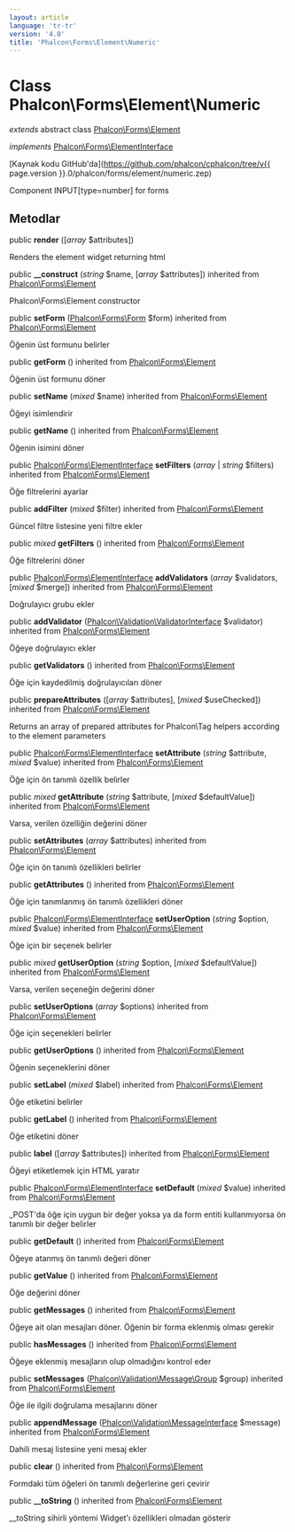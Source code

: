 ```yaml
---
layout: article
language: 'tr-tr'
version: '4.0'
title: 'Phalcon\Forms\Element\Numeric'
---
```

# Class **Phalcon\Forms\Element\Numeric**

*extends* abstract class [Phalcon\Forms\Element](Phalcon_Forms_Element)

*implements* [Phalcon\Forms\ElementInterface](Phalcon_Forms_ElementInterface)

[Kaynak kodu GitHub'da](https://github.com/phalcon/cphalcon/tree/v{{ page.version }}.0/phalcon/forms/element/numeric.zep)

Component INPUT[type=number] for forms

## Metodlar

public **render** ([*array* $attributes])

Renders the element widget returning html

public **__construct** (*string* $name, [*array* $attributes]) inherited from [Phalcon\Forms\Element](Phalcon_Forms_Element)

Phalcon\Forms\Element constructor

public **setForm** ([Phalcon\Forms\Form](Phalcon_Forms_Form) $form) inherited from [Phalcon\Forms\Element](Phalcon_Forms_Element)

Öğenin üst formunu belirler

public **getForm** () inherited from [Phalcon\Forms\Element](Phalcon_Forms_Element)

Öğenin üst formunu döner

public **setName** (*mixed* $name) inherited from [Phalcon\Forms\Element](Phalcon_Forms_Element)

Öğeyi isimlendirir

public **getName** () inherited from [Phalcon\Forms\Element](Phalcon_Forms_Element)

Öğenin isimini döner

public [Phalcon\Forms\ElementInterface](Phalcon_Forms_ElementInterface) **setFilters** (*array* | *string* $filters) inherited from [Phalcon\Forms\Element](Phalcon_Forms_Element)

Öğe filtrelerini ayarlar

public **addFilter** (*mixed* $filter) inherited from [Phalcon\Forms\Element](Phalcon_Forms_Element)

Güncel filtre listesine yeni filtre ekler

public *mixed* **getFilters** () inherited from [Phalcon\Forms\Element](Phalcon_Forms_Element)

Öğe filtrelerini döner

public [Phalcon\Forms\ElementInterface](Phalcon_Forms_ElementInterface) **addValidators** (*array* $validators, [*mixed* $merge]) inherited from [Phalcon\Forms\Element](Phalcon_Forms_Element)

Doğrulayıcı grubu ekler

public **addValidator** ([Phalcon\Validation\ValidatorInterface](Phalcon_Validation_ValidatorInterface) $validator) inherited from [Phalcon\Forms\Element](Phalcon_Forms_Element)

Öğeye doğrulayıcı ekler

public **getValidators** () inherited from [Phalcon\Forms\Element](Phalcon_Forms_Element)

Öğe için kaydedilmiş doğrulayıcıları döner

public **prepareAttributes** ([*array* $attributes], [*mixed* $useChecked]) inherited from [Phalcon\Forms\Element](Phalcon_Forms_Element)

Returns an array of prepared attributes for Phalcon\Tag helpers according to the element parameters

public [Phalcon\Forms\ElementInterface](Phalcon_Forms_ElementInterface) **setAttribute** (*string* $attribute, *mixed* $value) inherited from [Phalcon\Forms\Element](Phalcon_Forms_Element)

Öğe için ön tanımlı özellik belirler

public *mixed* **getAttribute** (*string* $attribute, [*mixed* $defaultValue]) inherited from [Phalcon\Forms\Element](Phalcon_Forms_Element)

Varsa, verilen özelliğin değerini döner

public **setAttributes** (*array* $attributes) inherited from [Phalcon\Forms\Element](Phalcon_Forms_Element)

Öğe için ön tanımlı özellikleri belirler

public **getAttributes** () inherited from [Phalcon\Forms\Element](Phalcon_Forms_Element)

Öğe için tanımlanmış ön tanımlı özellikleri döner

public [Phalcon\Forms\ElementInterface](Phalcon_Forms_ElementInterface) **setUserOption** (*string* $option, *mixed* $value) inherited from [Phalcon\Forms\Element](Phalcon_Forms_Element)

Öğe için bir seçenek belirler

public *mixed* **getUserOption** (*string* $option, [*mixed* $defaultValue]) inherited from [Phalcon\Forms\Element](Phalcon_Forms_Element)

Varsa, verilen seçeneğin değerini döner

public **setUserOptions** (*array* $options) inherited from [Phalcon\Forms\Element](Phalcon_Forms_Element)

Öğe için seçenekleri belirler

public **getUserOptions** () inherited from [Phalcon\Forms\Element](Phalcon_Forms_Element)

Öğenin seçeneklerini döner

public **setLabel** (*mixed* $label) inherited from [Phalcon\Forms\Element](Phalcon_Forms_Element)

Öğe etiketini belirler

public **getLabel** () inherited from [Phalcon\Forms\Element](Phalcon_Forms_Element)

Öğe etiketini döner

public **label** ([*array* $attributes]) inherited from [Phalcon\Forms\Element](Phalcon_Forms_Element)

Öğeyi etiketlemek için HTML yaratır

public [Phalcon\Forms\ElementInterface](Phalcon_Forms_ElementInterface) **setDefault** (*mixed* $value) inherited from [Phalcon\Forms\Element](Phalcon_Forms_Element)

_POST'da öğe için uygun bir değer yoksa ya da form entiti kullanmıyorsa ön tanımlı bir değer belirler

public **getDefault** () inherited from [Phalcon\Forms\Element](Phalcon_Forms_Element)

Öğeye atanmış ön tanımlı değeri döner

public **getValue** () inherited from [Phalcon\Forms\Element](Phalcon_Forms_Element)

Öğe değerini döner

public **getMessages** () inherited from [Phalcon\Forms\Element](Phalcon_Forms_Element)

Öğeye ait olan mesajları döner. Öğenin bir forma eklenmiş olması gerekir

public **hasMessages** () inherited from [Phalcon\Forms\Element](Phalcon_Forms_Element)

Öğeye eklenmiş mesajların olup olmadığını kontrol eder

public **setMessages** ([Phalcon\Validation\Message\Group](Phalcon_Validation_Message_Group) $group) inherited from [Phalcon\Forms\Element](Phalcon_Forms_Element)

Öğe ile ilgili doğrulama mesajlarını döner

public **appendMessage** ([Phalcon\Validation\MessageInterface](Phalcon_Validation_MessageInterface) $message) inherited from [Phalcon\Forms\Element](Phalcon_Forms_Element)

Dahili mesaj listesine yeni mesaj ekler

public **clear** () inherited from [Phalcon\Forms\Element](Phalcon_Forms_Element)

Formdaki tüm öğeleri ön tanımlı değerlerine geri çevirir

public **__toString** () inherited from [Phalcon\Forms\Element](Phalcon_Forms_Element)

__toString sihirli yöntemi Widget'ı özellikleri olmadan gösterir